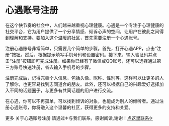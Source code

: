 # 心遇账号注册

在这个快节奏的社会中，人们越来越重视心理健康。心遇是一个专注于心理健康的社交平台，它为用户提供了一个分享情感、倾诉心声的空间，让用户在彼此之间得到理解和支持。要加入这个温暖的社区，首先需要注册一个心遇账号。

注册心遇账号非常简单，只需要几个简单的步骤。首先，打开心遇APP，点击“注册”按钮。然后，根据提示填写手机号码和设置密码。接下来，输入验证码并点击“注册”按钮即可完成注册。如果你已经有了微信或QQ账号，还可以选择通过第三方账号快速注册，省去输入手机号的步骤。

注册完成后，记得完善个人信息，包括头像、昵称、性别等，这样可以让更多的人了解你，也更容易找到志同道合的朋友。此外，还可以根据自己的兴趣爱好选择加入不同的话题圈子，与更多有共同话题的用户进行交流。

在心遇，你可以不再孤单，可以找到倾诉的对象，也能成为别人的倾听者。通过注册心遇账号，你将融入这个温馨的社区，获得更多的支持和关爱。

更多 关于心遇账号注册 请通过✈与我们联系，感谢阅读,谢谢！[点这里联系✈](https://add.k02.cc)